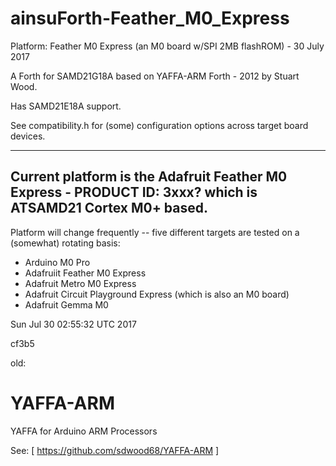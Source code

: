 # ainsuForth-Feather_M0_Express

Platform: Feather M0 Express (an M0 board w/SPI 2MB flashROM) - 30 July 2017

A Forth for SAMD21G18A based on YAFFA-ARM Forth - 2012 by Stuart Wood.

Has SAMD21E18A support.

See compatibility.h for (some) configuration options across
target board devices.

------------------------------------------------------------
Current platform is the Adafruit Feather M0 Express - PRODUCT ID: 3xxx?
which is ATSAMD21 Cortex M0+ based.
------------------------------------------------------------

Platform will change frequently -- five different targets are
tested on a (somewhat) rotating basis:

  * Arduino M0 Pro
  * Adafruiit Feather M0 Express
  * Adafruit Metro M0 Express
  * Adafruit Circuit Playground Express (which is also an M0 board)
  * Adafruit Gemma M0

Sun Jul 30 02:55:32 UTC 2017

cf3b5

old:

# YAFFA-ARM
YAFFA for Arduino ARM Processors 

See:
 [ https://github.com/sdwood68/YAFFA-ARM ]

